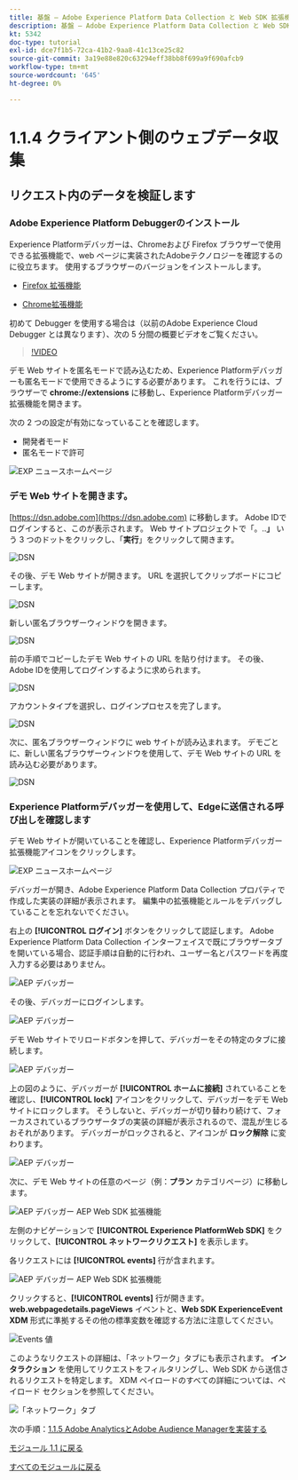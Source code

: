 ```yaml
---
title: 基盤 – Adobe Experience Platform Data Collection と Web SDK 拡張機能のセットアップ – クライアントサイド Web Data Collection
description: 基盤 – Adobe Experience Platform Data Collection と Web SDK 拡張機能のセットアップ – クライアントサイド Web Data Collection
kt: 5342
doc-type: tutorial
exl-id: dce7f1b5-72ca-41b2-9aa8-41c13ce25c82
source-git-commit: 3a19e88e820c63294eff38bb8f699a9f690afcb9
workflow-type: tm+mt
source-wordcount: '645'
ht-degree: 0%

---
```


# 1.1.4 クライアント側のウェブデータ収集

## リクエスト内のデータを検証します

### Adobe Experience Platform Debuggerのインストール

Experience Platformデバッガーは、Chromeおよび Firefox ブラウザーで使用できる拡張機能で、web ページに実装されたAdobeテクノロジーを確認するのに役立ちます。 使用するブラウザーのバージョンをインストールします。

- [Firefox 拡張機能 ](https://addons.mozilla.org/ja/firefox/addon/adobe-experience-platform-dbg/)

- [Chrome拡張機能 ](https://chrome.google.com/webstore/detail/adobe-experience-platform/bfnnokhpnncpkdmbokanobigaccjkpob)

初めて Debugger を使用する場合は（以前のAdobe Experience Cloud Debugger とは異なります）、次の 5 分間の概要ビデオをご覧ください。

>[!VIDEO](https://video.tv.adobe.com/v/32156?quality=12&learn=on)

デモ Web サイトを匿名モードで読み込むため、Experience Platformデバッガーも匿名モードで使用できるようにする必要があります。 これを行うには、ブラウザーで **chrome://extensions** に移動し、Experience Platformデバッガー拡張機能を開きます。

次の 2 つの設定が有効になっていることを確認します。

- 開発者モード
- 匿名モードで許可

![EXP ニュースホームページ ](./images/ext1.png)

### デモ Web サイトを開きます。

[https://dsn.adobe.com](https://dsn.adobe.com) に移動します。 Adobe IDでログインすると、このが表示されます。 Web サイトプロジェクトで「。..**」** いう 3 つのドットをクリックし、「**実行**」をクリックして開きます。

![DSN](./images/web8.png)

その後、デモ Web サイトが開きます。 URL を選択してクリップボードにコピーします。

![DSN](./../../gettingstarted/gettingstarted/images/web3.png)

新しい匿名ブラウザーウィンドウを開きます。

![DSN](./../../gettingstarted/gettingstarted/images/web4.png)

前の手順でコピーしたデモ Web サイトの URL を貼り付けます。 その後、Adobe IDを使用してログインするように求められます。

![DSN](./../../gettingstarted/gettingstarted/images/web5.png)

アカウントタイプを選択し、ログインプロセスを完了します。

![DSN](./../../gettingstarted/gettingstarted/images/web6.png)

次に、匿名ブラウザーウィンドウに web サイトが読み込まれます。 デモごとに、新しい匿名ブラウザーウィンドウを使用して、デモ Web サイトの URL を読み込む必要があります。

![DSN](./../../gettingstarted/gettingstarted/images/web7.png)

### Experience Platformデバッガーを使用して、Edgeに送信される呼び出しを確認します

デモ Web サイトが開いていることを確認し、Experience Platformデバッガー拡張機能アイコンをクリックします。

![EXP ニュースホームページ ](./images/ext2.png)

デバッガーが開き、Adobe Experience Platform Data Collection プロパティで作成した実装の詳細が表示されます。 編集中の拡張機能とルールをデバッグしていることを忘れないでください。

右上の **[!UICONTROL ログイン]** ボタンをクリックして認証します。 Adobe Experience Platform Data Collection インターフェイスで既にブラウザータブを開いている場合、認証手順は自動的に行われ、ユーザー名とパスワードを再度入力する必要はありません。

![AEP デバッガー ](./images/validate2.png)

その後、デバッガーにログインします。

![AEP デバッガー ](./images/validate2ab.png)

デモ Web サイトでリロードボタンを押して、デバッガーをその特定のタブに接続します。

![AEP デバッガー ](./images/validate2a.png)

上の図のように、デバッガーが **[!UICONTROL ホームに接続]** されていることを確認し、**[!UICONTROL lock]** アイコンをクリックして、デバッガーをデモ Web サイトにロックします。 そうしないと、デバッガーが切り替わり続けて、フォーカスされているブラウザータブの実装の詳細が表示されるので、混乱が生じるおそれがあります。 デバッガーがロックされると、アイコンが **ロック解除** に変わります。

![AEP デバッガー ](./images/validate3.png)

次に、デモ Web サイトの任意のページ（例：**プラン** カテゴリページ）に移動します。

![AEP デバッガー AEP Web SDK 拡張機能 ](./images/validate4.png)

左側のナビゲーションで **[!UICONTROL Experience PlatformWeb SDK]** をクリックして、**[!UICONTROL ネットワークリクエスト]** を表示します。

各リクエストには **[!UICONTROL events]** 行が含まれます。

![AEP デバッガー AEP Web SDK 拡張機能 ](./images/validate5.png)

クリックすると、**[!UICONTROL events]** 行が開きます。 **web.webpagedetails.pageViews** イベントと、**Web SDK ExperienceEvent XDM** 形式に準拠するその他の標準変数を確認する方法に注意してください。

![Events 値 ](./images/validate8.png)

このようなリクエストの詳細は、「ネットワーク」タブにも表示されます。 **インタラクション** を使用してリクエストをフィルタリングし、Web SDK から送信されるリクエストを特定します。 XDM ペイロードのすべての詳細については、ペイロード セクションを参照してください。

![ 「ネットワーク」タブ ](./images/validate9.png)

次の手順：[1.1.5 Adobe AnalyticsとAdobe Audience Managerを実装する ](./ex5.md)

[モジュール 1.1 に戻る](./data-ingestion-launch-web-sdk.md)

[すべてのモジュールに戻る](./../../../overview.md)
